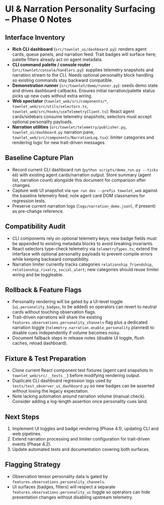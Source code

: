 # UI & Narration Personality Surfacing – Phase 0 Notes

## Interface Inventory
- **Rich CLI dashboard** (`src/townlet_ui/dashboard.py`): renders agent cards, queue panels, and narration feed. Trait badges will surface here; palette filters already act on agent metadata.
- **CLI command palette / console router** (`src/townlet/console/handlers.py`): supplies telemetry snapshots and narration stream to the CLI. Needs optional personality block handling so existing commands stay backward compatible.
- **Demonstration runner** (`src/townlet/demo/runner.py`): seeds demo state and drives dashboard callbacks. Ensures initial narration/palette status picks up new cues without extra wiring.
- **Web spectator** (`townlet_web/src/components/*`, `townlet_web/src/utils/selectors.ts`, `townlet_web/src/hooks/useTelemetryClient.ts`): React agent cards/sidebars consume telemetry snapshots; selectors must accept optional personality payloads.
- **Narration utilities** (`src/townlet/telemetry/publisher.py`, `townlet_ui/dashboard.py` narration pane, `townlet_web/src/components/NarrationLog.tsx`): limiter categories and rendering logic for new trait-driven messages.

## Baseline Capture Plan
- Record current CLI dashboard run (`python scripts/demo_run.py --ticks 60`) with existing agent cards/narration output. Store summary (agent list, narration count) alongside this document for comparison after changes.
- Capture web UI snapshot via `npm run dev --prefix townlet_web` against the baseline telemetry feed; note agent card DOM classnames for regression tests.
- Preserve current narration logs (`logs/narration_demo.jsonl`, if present) as pre-change reference.

## Compatibility Audit
- CLI components rely on optional telemetry keys; new badge fields must be appended to existing metadata blocks to avoid breaking invariants.
- React selectors type-check telemetry via `telemetryTypes.ts`; extend the interface with optional personality payloads to prevent compile errors while keeping backward compatibility.
- Narration limiter currently tracks categories `relationship_friendship`, `relationship_rivalry`, `social_alert`; new categories should reuse limiter wiring and be toggleable.

## Rollback & Feature Flags
- Personality rendering will be gated by a UI-level toggle (`ui.personality_badges`, to be added) so operators can revert to neutral cards without touching observation flags.
- Trait-driven narrations will share the existing `features.observations.personality_channels` flag plus a dedicated narration toggle (`telemetry.narration.enable_personality` planned) to disable cues independently if volume becomes noisy.
- Document fallback steps in release notes (disable UI toggle, flush caches, reload dashboard).

## Fixture & Test Preparation
- Clone current React component test fixtures (agent card snapshots in `townlet_web/src/__tests__`) before modifying rendering output.
- Duplicate CLI dashboard regression logs used by `tests/test_observer_ui_dashboard.py` so new badges can be asserted without losing the legacy expectation.
- Note lacking automation around narration volume (manual check). Consider adding a log-length assertion once personality cues land.

## Next Steps
1. Implement UI toggles and badge rendering (Phase 4.1), updating CLI and web pipelines.
2. Extend narration processing and limiter configuration for trait-driven events (Phase 4.2).
3. Update automated tests and documentation covering both surfaces.

## Flagging Strategy
- Observation tensor personality data is gated by `features.observations.personality_channels`.
- UI surfaces (badges, filters) will respect a separate `features.observations.personality_ui` toggle so operators can hide presentation changes without disabling upstream telemetry.
